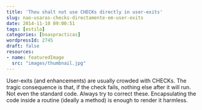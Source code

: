```yaml
---
title: 'Thou shalt not use CHECKs directly in user-exits'
slug: nao-usaras-checks-directamente-em-user-exits
date: 2014-11-10 09:00:51
tags: [estilo]
categories: [boaspracticas]
wordpressId: 2745
draft: false
resources:
- name: featuredImage
  src: "images/thumbnail.jpg"
---
```

User-exits (and enhancements) are usually crowded with CHECKs. The tragic consequence is that, if the check fails, nothing else after it will run. Not even the standard code. Always try to correct these. Encapsulating the code inside a routine (ideally a method) is enough to render it harmless.
